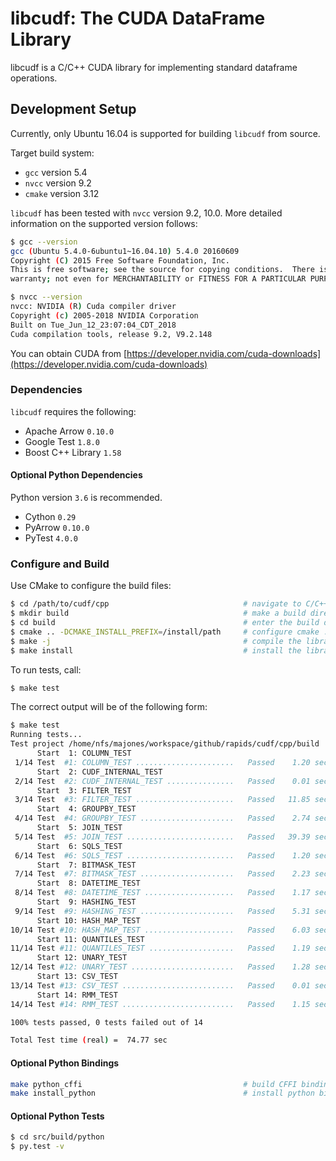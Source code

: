 # libcudf: The CUDA DataFrame Library

libcudf is a C/C++ CUDA library for implementing standard dataframe operations.

## Development Setup

Currently, only Ubuntu 16.04 is supported for building `libcudf` from source.

Target build system:

* `gcc`     version 5.4
* `nvcc`    version 9.2
* `cmake`   version 3.12

`libcudf` has been tested with `nvcc` version 9.2, 10.0. More detailed information on the supported version follows:

```bash
$ gcc --version
gcc (Ubuntu 5.4.0-6ubuntu1~16.04.10) 5.4.0 20160609
Copyright (C) 2015 Free Software Foundation, Inc.
This is free software; see the source for copying conditions.  There is NO
warranty; not even for MERCHANTABILITY or FITNESS FOR A PARTICULAR PURPOSE.
```

```bash
$ nvcc --version
nvcc: NVIDIA (R) Cuda compiler driver
Copyright (c) 2005-2018 NVIDIA Corporation
Built on Tue_Jun_12_23:07:04_CDT_2018
Cuda compilation tools, release 9.2, V9.2.148
```

You can obtain CUDA from [https://developer.nvidia.com/cuda-downloads](https://developer.nvidia.com/cuda-downloads)

### Dependencies

`libcudf` requires the following:

* Apache Arrow          `0.10.0`
* Google Test           `1.8.0`
* Boost C++ Library     `1.58`

#### Optional Python Dependencies

Python version `3.6` is recommended.

* Cython                `0.29`
* PyArrow               `0.10.0`
* PyTest                `4.0.0`

### Configure and Build

Use CMake to configure the build files:

```bash
$ cd /path/to/cudf/cpp                              # navigate to C/C++ CUDA source root directory
$ mkdir build                                       # make a build directory
$ cd build                                          # enter the build directory
$ cmake .. -DCMAKE_INSTALL_PREFIX=/install/path     # configure cmake ... use $CONDA_PREFIX if you're using Anaconda
$ make -j                                           # compile the libraries librmm.so, libcudf.so ... '-j' will start a parallel job using the number of physical cores available on your system
$ make install                                      # install the libraries librmm.so, libcudf.so to '/install/path'
```

To run tests, call:

```bash
$ make test
```

The correct output will be of the following form:

```bash
$ make test
Running tests...
Test project /home/nfs/majones/workspace/github/rapids/cudf/cpp/build
      Start  1: COLUMN_TEST
 1/14 Test  #1: COLUMN_TEST ......................   Passed    1.20 sec
      Start  2: CUDF_INTERNAL_TEST
 2/14 Test  #2: CUDF_INTERNAL_TEST ...............   Passed    0.01 sec
      Start  3: FILTER_TEST
 3/14 Test  #3: FILTER_TEST ......................   Passed   11.85 sec
      Start  4: GROUPBY_TEST
 4/14 Test  #4: GROUPBY_TEST .....................   Passed    2.74 sec
      Start  5: JOIN_TEST
 5/14 Test  #5: JOIN_TEST ........................   Passed   39.39 sec
      Start  6: SQLS_TEST
 6/14 Test  #6: SQLS_TEST ........................   Passed    1.20 sec
      Start  7: BITMASK_TEST
 7/14 Test  #7: BITMASK_TEST .....................   Passed    2.23 sec
      Start  8: DATETIME_TEST
 8/14 Test  #8: DATETIME_TEST ....................   Passed    1.17 sec
      Start  9: HASHING_TEST
 9/14 Test  #9: HASHING_TEST .....................   Passed    5.31 sec
      Start 10: HASH_MAP_TEST
10/14 Test #10: HASH_MAP_TEST ....................   Passed    6.03 sec
      Start 11: QUANTILES_TEST
11/14 Test #11: QUANTILES_TEST ...................   Passed    1.19 sec
      Start 12: UNARY_TEST
12/14 Test #12: UNARY_TEST .......................   Passed    1.28 sec
      Start 13: CSV_TEST
13/14 Test #13: CSV_TEST .........................   Passed    0.01 sec
      Start 14: RMM_TEST
14/14 Test #14: RMM_TEST .........................   Passed    1.15 sec

100% tests passed, 0 tests failed out of 14

Total Test time (real) =  74.77 sec
```

#### Optional Python Bindings

```bash
make python_cffi                                    # build CFFI bindings for librmm.so, libcudf.so
make install_python                                 # install python bindings into site-packages
```
#### Optional Python Tests

```bash
$ cd src/build/python
$ py.test -v
```



